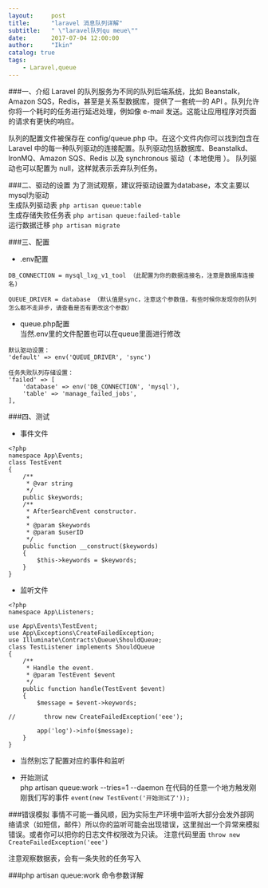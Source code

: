 ```yaml
---
layout:     post
title:      "laravel 消息队列详解"
subtitle:   " \"laravel队列qu meue\""
date:       2017-07-04 12:00:00
author:     "Ikin"
catalog: true
tags:
    - Laravel,queue
---
```


###一、介绍
Laravel 的队列服务为不同的队列后端系统，比如 Beanstalk，Amazon SQS，Redis，甚至是关系型数据库，提供了一套统一的 API 。队列允许你将一个耗时的任务进行延迟处理，例如像 e-mail 发送。这能让应用程序对页面的请求有更快的响应。

队列的配置文件被保存在 config/queue.php 中。在这个文件内你可以找到包含在 Laravel 中的每一种队列驱动的连接配置。队列驱动包括数据库、Beanstalkd、IronMQ、Amazon SQS、Redis 以及 synchronous 驱动（ 本地使用 ）。 队列驱动也可以配置为 null，这样就表示丢弃队列任务。

###二、驱动的设置
为了测试观察，建议将驱动设置为database，本文主要以mysql为驱动  
生成队列驱动表     `php artisan queue:table`  
生成存储失败任务表  `php artisan queue:failed-table`  
运行数据迁移       `php artisan migrate`

###三、配置
* .env配置  

```
DB_CONNECTION = mysql_lxg_v1_tool （此配置为你的数据连接名，注意是数据库连接名)

QUEUE_DRIVER = database （默认值是sync，注意这个参数值，有些时候你发现你的队列怎么都不走异步，请查看是否有更改这个参数）
```
* queue.php配置  
当然.env里的文件配置也可以在queue里面进行修改

```
默认驱动设置：  
'default' => env('QUEUE_DRIVER', 'sync') 

任务失败队列存储设置：  
'failed' => [
    'database' => env('DB_CONNECTION', 'mysql'),
    'table' => 'manage_failed_jobs',
],
```

###四、测试
* 事件文件

```
<?php
namespace App\Events;
class TestEvent
{
    /**
     * @var string
     */
    public $keywords;
    /**
     * AfterSearchEvent constructor.
     *
     * @param $keywords
     * @param $userID
     */
    public function __construct($keywords)
    {
        $this->keywords = $keywords;
    }
}
```
* 监听文件

```
<?php
namespace App\Listeners;

use App\Events\TestEvent;
use App\Exceptions\CreateFailedException;
use Illuminate\Contracts\Queue\ShouldQueue;
class TestListener implements ShouldQueue
{
    /**
     * Handle the event.
     * @param TestEvent $event
     */
    public function handle(TestEvent $event)
    {
        $message = $event->keywords;

//        throw new CreateFailedException('eee');

        app('log')->info($message);
    }
}
```
* 当然别忘了配置对应的事件和监听

* 开始测试  
php artisan queue:work --tries=1 --daemon
在代码的任意一个地方触发刚刚我们写的事件 `event(new TestEvent('开始测试了'));`

###错误模拟
事情不可能一番风顺，因为实际生产环境中监听大部分会发外部网络请求（如短信，邮件）所以你的监听可能会出现错误，这里抛出一个异常来模拟错误。或者你可以把你的日志文件权限改为只读。
注意代码里面 `throw new CreateFailedException('eee')`

注意观察数据表，会有一条失败的任务写入

###php artisan queue:work 命令参数详解


